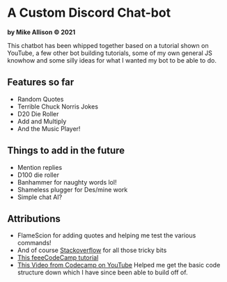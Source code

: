 # A Custom Discord Chat-bot
**by Mike Allison &copy; 2021**

This chatbot has been whipped together based on a tutorial shown on YouTube, a few other bot building tutorials, some of my own general JS knowhow and some silly ideas for what I wanted my bot to be able to do.

## Features so far
- Random Quotes
- Terrible Chuck Norris Jokes
- D20 Die Roller
- Add and Multiply
- And the Music Player!

## Things to add in the future
- Mention replies
- D100 die roller
- Banhammer for naughty words lol!
- Shameless plugger for Des/mine work
- Simple chat AI?


## Attributions
- FlameScion for adding quotes and helping me test the various commands!
- And of course [Stackoverflow](https://stackoverflow.com/) for all those tricky bits
- [This feeeCodeCamp tutorial](https://www.freecodecamp.org/news/how-to-create-a-music-bot-using-discord-js-4436f5f3f0f8/)
- [This Video from Codecamp on YouTube](https://www.youtube.com/watch?v=8o25pRbXdFw) Helped me get the basic code structure down which I have since been able to build off of.